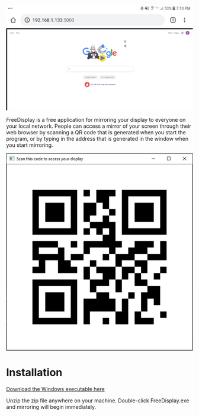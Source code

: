 ![Android screenshot](android_screenshot.jpg)

FreeDisplay is a free application for mirroring your display to everyone on your local network. People can access a mirror of your screen through their web browser by scanning a QR code that is generated when you start the program, or by typing in the address that is generated in the window when you start mirroring.

![Example QR code screenshot](qr_screenshot.PNG)

# Installation

[Download the Windows executable here](https://github.com/kevinl95/freedisplay/releases/download/1.0/freedisplay.zip)

Unzip the zip file anywhere on your machine. Double-click FreeDisplay.exe and mirroring will begin immediately.
